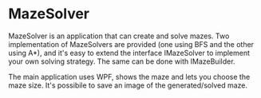 MazeSolver
===========

MazeSolver is an application that can create and solve mazes.
Two implementation of MazeSolvers are provided (one using BFS and the other using A*),
and it's easy to extend the interface IMazeSolver to implement your own solving strategy.
The same can be done with IMazeBuilder.

The main application uses WPF, shows the maze and lets you choose the maze size.
It's possibile to save an image of the generated/solved maze.
